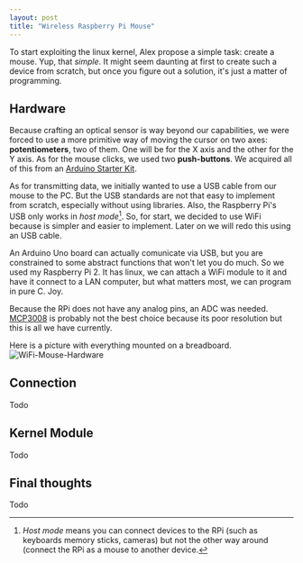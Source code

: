 ```yaml
---
layout: post
title: "Wireless Raspberry Pi Mouse"
---
```

To start exploiting the linux kernel, Alex propose a simple task: create a mouse. Yup, that *simple*.
It might seem daunting at first to create such a device from scratch, but once you figure out a solution, it's just a matter of programming.

## Hardware
Because crafting an optical sensor is way beyond our capabilities, we were forced to use a more primitive way of moving the cursor on two axes: **potentiometers**, two of them. One will be for the X axis and the other for the Y axis. As for the mouse clicks, we used two **push-buttons**. We acquired all of this from an [Arduino Starter Kit](https://www.arduino.cc/en/Main/ArduinoStarterKit).

As for transmitting data, we initially wanted to use a USB cable from our mouse to the PC. But the USB standards are not that easy to implement from scratch, especially without using libraries. Also, the Raspberry Pi's USB only works in *host mode*[^1]. So, for start, we decided to use WiFi because is simpler and easier to implement. Later on we will redo this using an USB cable.

An Arduino Uno board can actually comunicate via USB, but you are constrained to some abstract functions that won't let you do much. So we used my Raspberry Pi 2. It has linux, we can attach a WiFi module to it and have it connect to a LAN computer, but what matters most, we can program in pure C. Joy.

Because the RPi does not have any analog pins, an ADC was needed. [MCP3008](https://www.adafruit.com/datasheets/MCP3008.pdf) is probably not the best choice because its poor resolution but this is all we have currently.

Here is a picture with everything mounted on a breadboard.
![WiFi-Mouse-Hardware]()

## Connection
Todo

## Kernel Module
Todo

## Final thoughts
Todo

[^1]: *Host mode* means you can connect devices to the RPi (such as keyboards memory sticks, cameras) but not the other way around (connect the RPi as a mouse to another device.
